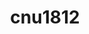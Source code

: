 ---
title: cnu1812
github: https://github.com/cnu1812
mode: dark
transition: 3s
archetype:
- Little Bit of Everything
---